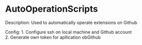 # AutoOperationScripts

Description:
	Used to automatically operate extensions on Github

Config:
	1. Configure ssh on local machine and Github account	
	2. Generate own token for apllication obGithub